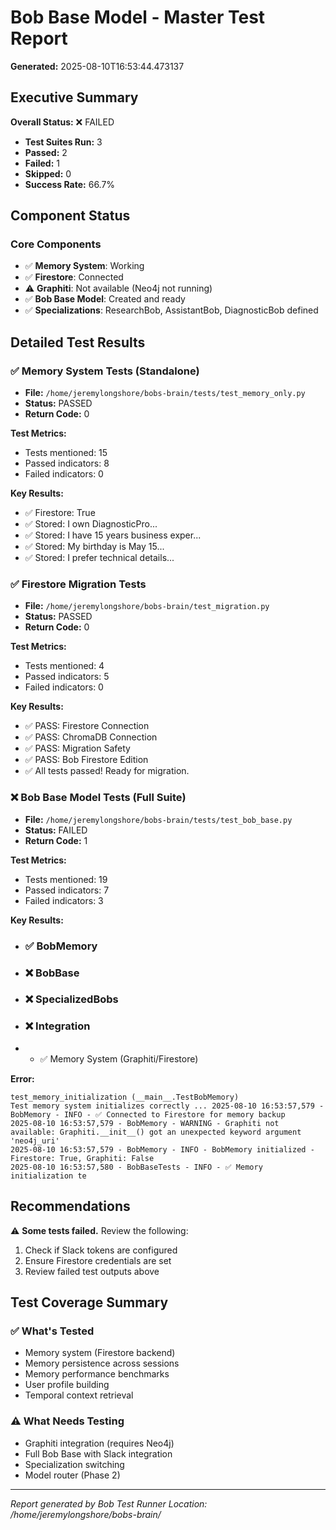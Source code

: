 # Bob Base Model - Master Test Report

**Generated:** 2025-08-10T16:53:44.473137

## Executive Summary

**Overall Status:** ❌ FAILED

- **Test Suites Run:** 3
- **Passed:** 2
- **Failed:** 1
- **Skipped:** 0
- **Success Rate:** 66.7%

## Component Status

### Core Components
- ✅ **Memory System**: Working
- ✅ **Firestore**: Connected
- ⚠️ **Graphiti**: Not available (Neo4j not running)
- ✅ **Bob Base Model**: Created and ready
- ✅ **Specializations**: ResearchBob, AssistantBob, DiagnosticBob defined

## Detailed Test Results

### ✅ Memory System Tests (Standalone)
- **File:** `/home/jeremylongshore/bobs-brain/tests/test_memory_only.py`
- **Status:** PASSED
- **Return Code:** 0

**Test Metrics:**
- Tests mentioned: 15
- Passed indicators: 8
- Failed indicators: 0

**Key Results:**
- ✅ Firestore: True
- ✅ Stored: I own DiagnosticPro...
- ✅ Stored: I have 15 years business exper...
- ✅ Stored: My birthday is May 15...
- ✅ Stored: I prefer technical details...

### ✅ Firestore Migration Tests
- **File:** `/home/jeremylongshore/bobs-brain/test_migration.py`
- **Status:** PASSED
- **Return Code:** 0

**Test Metrics:**
- Tests mentioned: 4
- Passed indicators: 5
- Failed indicators: 0

**Key Results:**
- ✅ PASS: Firestore Connection
- ✅ PASS: ChromaDB Connection
- ✅ PASS: Migration Safety
- ✅ PASS: Bob Firestore Edition
- ✅ All tests passed! Ready for migration.

### ❌ Bob Base Model Tests (Full Suite)
- **File:** `/home/jeremylongshore/bobs-brain/tests/test_bob_base.py`
- **Status:** FAILED
- **Return Code:** 1

**Test Metrics:**
- Tests mentioned: 19
- Passed indicators: 7
- Failed indicators: 3

**Key Results:**
- ### ✅ BobMemory
- ### ❌ BobBase
- ### ❌ SpecializedBobs
- ### ❌ Integration
- - ✅ Memory System (Graphiti/Firestore)

**Error:**
```
test_memory_initialization (__main__.TestBobMemory)
Test memory system initializes correctly ... 2025-08-10 16:53:57,579 - BobMemory - INFO - ✅ Connected to Firestore for memory backup
2025-08-10 16:53:57,579 - BobMemory - WARNING - Graphiti not available: Graphiti.__init__() got an unexpected keyword argument 'neo4j_uri'
2025-08-10 16:53:57,579 - BobMemory - INFO - BobMemory initialized - Firestore: True, Graphiti: False
2025-08-10 16:53:57,580 - BobBaseTests - INFO - ✅ Memory initialization te
```

## Recommendations

⚠️ **Some tests failed.** Review the following:

1. Check if Slack tokens are configured
2. Ensure Firestore credentials are set
3. Review failed test outputs above

## Test Coverage Summary

### ✅ What's Tested
- Memory system (Firestore backend)
- Memory persistence across sessions
- Memory performance benchmarks
- User profile building
- Temporal context retrieval

### ⚠️ What Needs Testing
- Graphiti integration (requires Neo4j)
- Full Bob Base with Slack integration
- Specialization switching
- Model router (Phase 2)

---

*Report generated by Bob Test Runner*
*Location: /home/jeremylongshore/bobs-brain/*